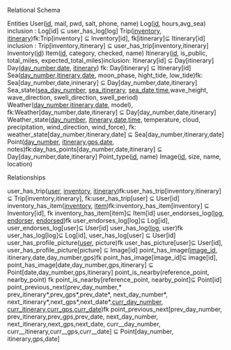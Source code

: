 Relational Schema

Entities
User(<u>id</u>, mail, pwd, salt, phone, name)
Log(<u>id</u>, hours,avg_sea) inclusion : Log[id] ⊆ user_has_log[log]
Trip(<u>inventory</u>, <u>itinerary</u>)fk:Trip[inventory] ⊆ Inventory[id], fk[itinerary]⊆ Itinerary[id] inclusion : Trip[inventory,itinerary] ⊆ user_has_trip[inventory,itinerary]
Inventory(<u>id</u>)
Item(<u>id</u>, category, checked, name)
Itinerary(<u>id</u>, is_public, total_miles, expected_total_miles)inclusion: Itinerary[id] ⊆ Day[itinerary]
Day(<u>day_number</u>,<u>date</u>, <u>itinerary</u>) fk: Day[itinerary] ⊆ Itinerary[id]
Sea(<u>day_number</u>,<u>itinerary</u>,<u>date</u>, moon_phase, hight_tide, low_tide)fk: Sea[day_number,date,ininerary] ⊆ Day[day_number,date,itinerary]
Sea_state(<u>sea_day_number</u>, <u>sea_itinerary</u>, <u>sea_date</u>,<u>time</u>,wave_height, wave_direction, swell_direction, swell_period)
Weather(<u>day_number</u>,<u>itinerary</u>,<u>date</u>, model), fk:Weather[day_number,date,itinerary] ⊆ Day[day_number,date,itinerary]
Weather_state(<u>day_number</u>, <u>itinerary</u>,<u>date</u>,<u>time</u>, temperature, cloud, precipitation, wind_direction, wind_force), fk: weather_state[day_number,itinerary,date]  ⊆ Sea[day_number,itinerary,date]
Point(<u>day_number</u>, <u>itinerary</u>,<u>gps</u>,<u>date</u>, notes)fk:day_has_points[day_number,date,itinerary]  ⊆ Day[day_number,date,itinerary]
Point_type(<u>id</u>, name)
Image(<u>id</u>, size, name, location)

Relationships


user_has_trip(<u>user</u>, <u>inventory</u>, <u>itinerary</u>)fk:user_has_trip[inventory,itinerary] ⊆ Trip[inventory,itinerary], fk:user_has_trip[user] ⊆ User[id]
inventory_has_item(<u>inventory</u>, <u>item</u>)fk:inventory_has_item[inventory] ⊆ Inventory[id], fk inventory_has_item[item]⊆ Item[id]
user_endorses_log(<u>log</u>, <u>endorser</u>, <u>endorsed</u>)fk user_endorses_log[log]⊆ Log[id], user_endorses_log[user]⊆ User[id]
user_has_log(<u>log</u>, user)fk user_has_log[log]⊆ Log[id], user_has_log[user] ⊆ User[id]
user_has_profile_picture(<u>user</u>, picture)fk user_has_picture[user]⊆ User[id], user_has_profile_picture[picture] ⊆ Image[id]
point_has_image(<u>image_id</u>, itinerary,date,day_number,gps)fk point_has_image[image_id]⊆ image[id], point_has_image[date,day_number,gps,itinerary] ⊆ Point[date,day_number,gps,itinerary]
point_is_nearby(reference_point, nearby_point) fk point_is_nearby[reference_point, nearby_point]⊆ Point[id] 
point_previous_next(prev_day_number,* prev_itinerary*,prev_gps*,prev_date*, next_day_number*, next_itinerary*,next_gps*,next_date*,<u>curr_day_number</u>, <u>curr_itinerary</u>,<u>curr_gps</u>,<u>curr_date</u>)fk point_previous_next[prev_day_number, prev_itinerary,prev_gps,prev_date, next_day_number, next_itinerary,next_gps,next_date, curr__day_number, curr__itinerary,curr__gps,curr__date] ⊆ Point[day_number, itinerary,gps,date]